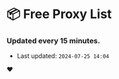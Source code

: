 # :package: Free Proxy List
### Updated every 15 minutes.

- Last updated: `2024-07-25 14:04`

:heart:
